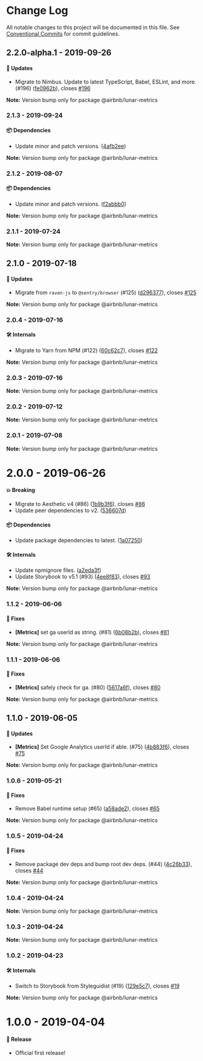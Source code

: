 # Change Log

All notable changes to this project will be documented in this file.
See [Conventional Commits](https://conventionalcommits.org) for commit guidelines.

## 2.2.0-alpha.1 - 2019-09-26

#### 🚀 Updates

- Migrate to Nimbus. Update to latest TypeScript, Babel, ESLint, and more. (#196) ([fe0962b](https://github.com/airbnb/lunar/tree/master/packages/metrics/commit/fe0962b)), closes [#196](https://github.com/airbnb/lunar/tree/master/packages/metrics/issues/196)

**Note:** Version bump only for package @airbnb/lunar-metrics





### 2.1.3 - 2019-09-24

#### 📦 Dependencies

- Update minor and patch versions. ([4afb2ee](https://github.com/airbnb/lunar/tree/master/packages/metrics/commit/4afb2ee))

**Note:** Version bump only for package @airbnb/lunar-metrics





### 2.1.2 - 2019-08-07

#### 📦 Dependencies

- Update minor and patch versions. ([f2abbb0](https://github.com/airbnb/lunar/tree/master/packages/metrics/commit/f2abbb0))

**Note:** Version bump only for package @airbnb/lunar-metrics





### 2.1.1 - 2019-07-24

**Note:** Version bump only for package @airbnb/lunar-metrics





## 2.1.0 - 2019-07-18

#### 🚀 Updates

- Migrate from `raven-js` to `@sentry/browser` (#125) ([d296377](https://github.com/airbnb/lunar/tree/master/packages/metrics/commit/d296377)), closes [#125](https://github.com/airbnb/lunar/tree/master/packages/metrics/issues/125)

**Note:** Version bump only for package @airbnb/lunar-metrics





### 2.0.4 - 2019-07-16

#### 🛠 Internals

- Migrate to Yarn from NPM (#122) ([60c62c7](https://github.com/airbnb/lunar/tree/master/packages/metrics/commit/60c62c7)), closes [#122](https://github.com/airbnb/lunar/tree/master/packages/metrics/issues/122)

**Note:** Version bump only for package @airbnb/lunar-metrics





### 2.0.3 - 2019-07-16

**Note:** Version bump only for package @airbnb/lunar-metrics





### 2.0.2 - 2019-07-12

**Note:** Version bump only for package @airbnb/lunar-metrics





### 2.0.1 - 2019-07-08

**Note:** Version bump only for package @airbnb/lunar-metrics





# 2.0.0 - 2019-06-26

#### 💥 Breaking

- Migrate to Aesthetic v4 (#86) ([1b9b3f6](https://github.com/airbnb/lunar/tree/master/packages/metrics/commit/1b9b3f6)), closes [#86](https://github.com/airbnb/lunar/tree/master/packages/metrics/issues/86)
- Update peer dependencies to v2. ([536607d](https://github.com/airbnb/lunar/tree/master/packages/metrics/commit/536607d))

#### 📦 Dependencies

- Update package dependencies to latest. ([1a07250](https://github.com/airbnb/lunar/tree/master/packages/metrics/commit/1a07250))

#### 🛠 Internals

- Update npmignore files. ([a2eda3f](https://github.com/airbnb/lunar/tree/master/packages/metrics/commit/a2eda3f))
- Update Storybook to v5.1 (#93) ([4ee8f83](https://github.com/airbnb/lunar/tree/master/packages/metrics/commit/4ee8f83)), closes [#93](https://github.com/airbnb/lunar/tree/master/packages/metrics/issues/93)

**Note:** Version bump only for package @airbnb/lunar-metrics





### 1.1.2 - 2019-06-06

#### 🐞 Fixes

- **[Metrics]** set ga userId as string. (#81) ([6b08b2b](https://github.com/airbnb/lunar/commit/6b08b2b)), closes [#81](https://github.com/airbnb/lunar/issues/81)

**Note:** Version bump only for package @airbnb/lunar-metrics





### 1.1.1 - 2019-06-06

#### 🐞 Fixes

- **[Metrics]** safely check for ga. (#80) ([5617a6f](https://github.com/airbnb/lunar/commit/5617a6f)), closes [#80](https://github.com/airbnb/lunar/issues/80)

**Note:** Version bump only for package @airbnb/lunar-metrics





## 1.1.0 - 2019-06-05

#### 🚀 Updates

- **[Metrics]** Set Google Analytics userId if able. (#75) ([4b883f6](https://github.com/airbnb/lunar/commit/4b883f6)), closes [#75](https://github.com/airbnb/lunar/issues/75)

**Note:** Version bump only for package @airbnb/lunar-metrics





### 1.0.6 - 2019-05-21

#### 🐞 Fixes

- Remove Babel runtime setup (#65) ([a58ade2](https://github.com/airbnb/lunar/commit/a58ade2)), closes [#65](https://github.com/airbnb/lunar/issues/65)

**Note:** Version bump only for package @airbnb/lunar-metrics





### 1.0.5 - 2019-04-24

#### 🐞 Fixes

- Remove package dev deps and bump root dev deps. (#44) ([4c26b33](https://github.com/airbnb/lunar/commit/4c26b33)), closes [#44](https://github.com/airbnb/lunar/issues/44)

**Note:** Version bump only for package @airbnb/lunar-metrics





### 1.0.4 - 2019-04-24

**Note:** Version bump only for package @airbnb/lunar-metrics





### 1.0.3 - 2019-04-24

**Note:** Version bump only for package @airbnb/lunar-metrics





### 1.0.2 - 2019-04-23

#### 🛠 Internals

- Switch to Storybook from Styleguidist (#19) ([129e5c7](https://github.com/airbnb/lunar/commit/129e5c7)), closes [#19](https://github.com/airbnb/lunar/issues/19)

**Note:** Version bump only for package @airbnb/lunar-metrics





# 1.0.0 - 2019-04-04

#### 🎉 Release

- Official first release!
